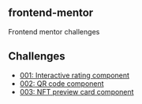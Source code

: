 ## frontend-mentor

Frontend mentor challenges

## Challenges

- [001: Interactive rating component](https://robvermeer.github.io/frontend-mentor/001/)
- [002: QR code component](https://robvermeer.github.io/frontend-mentor/002/)
- [003: NFT preview card component](https://robvermeer.github.io/frontend-mentor/003/)
